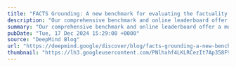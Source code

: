 ```yaml
---
title: "FACTS Grounding: A new benchmark for evaluating the factuality of large language models"
description: "Our comprehensive benchmark and online leaderboard offer a much-needed measure of how accurately LLMs ground their responses in provided source material and avoid hallucinations"
summary: "Our comprehensive benchmark and online leaderboard offer a much-needed measure of how accurately LLMs ground their responses in provided source material and avoid hallucinations"
pubDate: "Tue, 17 Dec 2024 15:29:00 +0000"
source: "DeepMind Blog"
url: "https://deepmind.google/discover/blog/facts-grounding-a-new-benchmark-for-evaluating-the-factuality-of-large-language-models/"
thumbnail: "https://lh3.googleusercontent.com/PNlhxhf4LKLRCezIt7Ap358F91-vbK5dLp56Ak1FejpCZh3YTp6jGqIDJm9c0iAtx8Y73MCTu279c1k2GZkM2qXXaqx315NSOaSiU0y0ATMK2c2Hyw=w1200-h630-n-nu"
---
```


